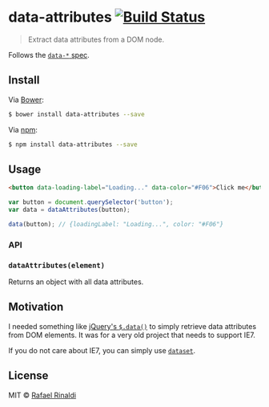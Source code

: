 # data-attributes [![Build Status](https://travis-ci.org/rafaelrinaldi/data-attributes.svg?branch=master)](https://travis-ci.org/rafaelrinaldi/data-attributes)

> Extract data attributes from a DOM node.

Follows the [`data-*` spec](https://developer.mozilla.org/en-US/docs/Web/HTML/Global_attributes/data-*). 

## Install

Via [Bower](http://bower.io):

```sh
$ bower install data-attributes --save
```

Via [npm](http://npmjs.com):

```sh
$ npm install data-attributes --save
```

## Usage

```html
<button data-loading-label="Loading..." data-color="#F06">Click me</button>
```

```javascript
var button = document.querySelector('button');
var data = dataAttributes(button);

data(button); // {loadingLabel: "Loading...", color: "#F06"}
```

### API

### `dataAttributes(element)`

Returns an object with all data attributes.

## Motivation

I needed something like [jQuery's `$.data()`](http://api.jquery.com/data) to simply retrieve data attributes from DOM elements. It was for a very old project that needs to support IE7.

If you do not care about IE7, you can simply use [`dataset`](https://developer.mozilla.org/en-US/docs/Web/API/HTMLElement/dataset).

## License

MIT © [Rafael Rinaldi](http://rinaldi.io)
